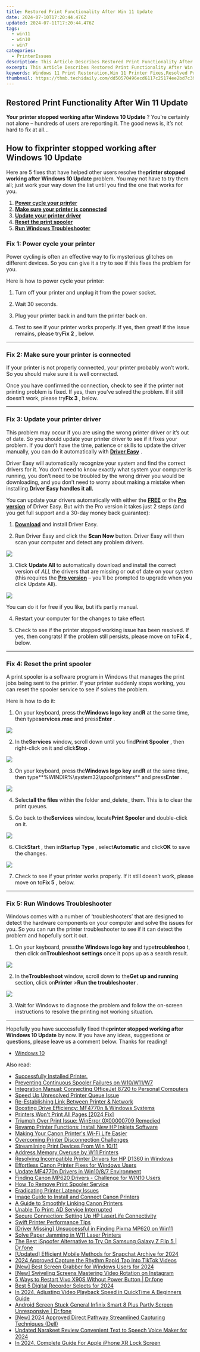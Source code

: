```yaml
---
title: Restored Print Functionality After Win 11 Update
date: 2024-07-10T17:20:44.476Z
updated: 2024-07-11T17:20:44.476Z
tags:
  - win11
  - win10
  - win7
categories:
  - PrinterIssues
description: This Article Describes Restored Print Functionality After Win 11 Update
excerpt: This Article Describes Restored Print Functionality After Win 11 Update
keywords: Windows 11 Print Restoration,Win 11 Printer Fixes,Resolved Print Issues Post-Win 11 Upgrade,Enable Printing in Windows 11,Reinstated Print Functionality After Win 11 Update,Troubleshoot Printers After Win 11 Update,Fix Missing Print Options in Windows 11
thumbnail: https://thmb.techidaily.com/dd50570496ecd6117c25174ee2bd7c391f8d8aee122e4f4fcf28370737609fdc.jpg
---
```


## Restored Print Functionality After Win 11 Update

**Your printer stopped working after Windows 10 Update** ? You’re certainly not alone – hundreds of users are reporting it. The good news is, it’s not hard to fix at all…

## How to fix**printer stopped working after Windows 10 Update**

 Here are 5 fixes that have helped other users resolve the**printer stopped working after Windows 10 Update** problem. You may not have to try them all; just work your way down the list until you find the one that works for you.

1. **[Power cycle your printer](#F1)**
2. **[Make sure your printer is connected](#F2)**
3. **[Update your printer driver](#F3)**
4. **[Reset the print spooler](#F4)**
5. **[Run Windows Troubleshooter](#F5)**

### Fix 1: Power cycle your printer

 Power cycling is often an effective way to fix mysterious glitches on different devices. So you can give it a try to see if this fixes the problem for you.

Here is how to power cycle your printer:

1) Turn off your printer and unplug it from the power socket.

2) Wait 30 seconds.

3) Plug your printer back in and turn the printer back on.

4) Test to see if your printer works properly. If yes, then great! If the issue remains, please try**Fix 2** , below.

---

### Fix 2: Make sure your printer is connected

 If your printer is not properly connected, your printer probably won’t work. So you should make sure it is well connected.

 Once you have confirmed the connection, check to see if the printer not printing problem is fixed. If yes, then you’ve solved the problem. If it still doesn’t work, please try**Fix 3** , below.

---

### Fix 3: Update your printer driver

 This problem may occur if you are using the wrong printer driver or it’s out of date. So you should update your printer driver to see if it fixes your problem. If you don’t have the time, patience or skills to update the driver manually, you can do it automatically with **[Driver Easy](https://tools.techidaily.com/drivereasy/download/)**  .

 Driver Easy will automatically recognize your system and find the correct drivers for it. You don’t need to know exactly what system your computer is running, you don’t need to be troubled by the wrong driver you would be downloading, and you don’t need to worry about making a mistake when installing.**Driver Easy handles it all.**

 You can update your drivers automatically with either the [**FREE**](https://tools.techidaily.com/drivereasy/download/) or the [**Pro version**](https://tools.techidaily.com/drivereasy/download/) of Driver Easy. But with the Pro version it takes just 2 steps (and you get full support and a 30-day money back guarantee):

 1) **[Download](https://tools.techidaily.com/drivereasy/download/)**  and install Driver Easy.

 2) Run Driver Easy and click the **Scan Now** button. Driver Easy will then scan your computer and detect any problem drivers.

![](https://images.drivereasy.com/wp-content/uploads/2019/05/Snap19-1.png)

 3) Click **Update All** to automatically download and install the correct version of _ALL_ the drivers that are missing or out of date on your system (this requires the [**Pro version**](https://tools.techidaily.com/drivereasy/download/) – you’ll be prompted to upgrade when you click Update All).

![](https://images.drivereasy.com/wp-content/uploads/2019/09/image-188.png)

 You can do it for free if you like, but it’s partly manual.

4) Restart your computer for the changes to take effect.

5) Check to see if the printer stopped working issue has been resolved. If yes, then congrats! If the problem still persists, please move on to**Fix 4** , below.

---

### Fix 4: Reset the print spooler

 A print spooler is a software program in Windows that manages the print jobs being sent to the printer. If your printer suddenly stops working, you can reset the spooler service to see if solves the problem.

Here is how to do it:

 1) On your keyboard, press the**Windows logo key** and**R** at the same time, then type**services.msc** and press**Enter** .

![](https://images.drivereasy.com/wp-content/uploads/2019/09/image-193.png)

 2) In the**Services** window, scroll down until you find**Print Spooler** , then right-click on it and click**Stop** .

![](https://images.drivereasy.com/wp-content/uploads/2019/09/image-194.png)

 3) On your keyboard, press the**Windows logo key** and**R** at the same time, then type**%WINDIR%\\system32\\spool\\printers** and press**Enter** .

![](https://images.drivereasy.com/wp-content/uploads/2019/09/image-195.png)

 4) Select**all the files** within the folder and_delete_ them. This is to clear the print queues.

 5) Go back to the**Services** window, locate**Print Spooler** and double-click on it.

![](https://images.drivereasy.com/wp-content/uploads/2019/09/image-197.png)

 6) Click**Start** , then in**Startup** **Type** , select**Automatic** and click**OK** to save the changes.

![](https://images.drivereasy.com/wp-content/uploads/2019/09/image-198.png)

 7) Check to see if your printer works properly. If it still doesn’t work, please move on to**Fix 5** , below.

---

### Fix 5: Run Windows Troubleshooter

 Windows comes with a number of ‘troubleshooters’ that are designed to detect the hardware components on your computer and solve the issues for you. So you can run the printer troubleshooter to see if it can detect the problem and hopefully sort it out.

 1) On your keyboard, press**the Windows logo key** and type**troubleshoo** t, then click on**Troubleshoot settings** once it pops up as a search result.

![](https://images.drivereasy.com/wp-content/uploads/2019/09/image-208.png)

 2) In the**Troubleshoot** window, scroll down to the**Get up and running** section, click on**Printer** \>**Run the troubleshooter** .

![](https://images.drivereasy.com/wp-content/uploads/2019/09/image-209.png)

 3) Wait for Windows to diagnose the problem and follow the on-screen instructions to resolve the printing not working situation.

---

 Hopefully you have successfully fixed the**printer stopped working after Windows 10 Update**  by now. If you have any ideas, suggestions or questions, please leave us a comment below. Thanks for reading!

* [Windows 10](https://tools.techidaily.com/drivereasy/download/)

<ins class="adsbygoogle"
     style="display:block"
     data-ad-format="autorelaxed"
     data-ad-client="ca-pub-7571918770474297"
     data-ad-slot="1223367746"></ins>



<ins class="adsbygoogle"
     style="display:block"
     data-ad-client="ca-pub-7571918770474297"
     data-ad-slot="8358498916"
     data-ad-format="auto"
     data-full-width-responsive="true"></ins>



<span class="atpl-alsoreadstyle">Also read:</span>
<div><ul>
<li><a href="https://printer-issues.techidaily.com/1719574161603-successfully-installed-printer/"><u>Successfully Installed Printer.</u></a></li>
<li><a href="https://printer-issues.techidaily.com/preventing-continuous-spooler-failures-on-w10w11w7/"><u>Preventing Continuous Spooler Failures on W10/W11/W7</u></a></li>
<li><a href="https://printer-issues.techidaily.com/integration-manual-connecting-officejet-8720-to-personal-computers/"><u>Integration Manual: Connecting OfficeJet 8720 to Personal Computers</u></a></li>
<li><a href="https://printer-issues.techidaily.com/speed-up-unresolved-printer-queue-issue/"><u>Speed Up Unresolved Printer Queue Issue</u></a></li>
<li><a href="https://printer-issues.techidaily.com/re-establishing-link-between-printer-and-network/"><u>Re-Establishing Link Between Printer & Network</u></a></li>
<li><a href="https://printer-issues.techidaily.com/boosting-drive-efficiency-mf4770n-and-windows-systems/"><u>Boosting Drive Efficiency: MF4770n & Windows Systems</u></a></li>
<li><a href="https://printer-issues.techidaily.com/printers-wont-print-all-pages-2024-fix/"><u>Printers Won't Print All Pages [2024 Fix]</u></a></li>
<li><a href="https://printer-issues.techidaily.com/triumph-over-print-issue-winerror-0x00000709-remedied/"><u>Triumph Over Print Issue: WinError 0X00000709 Remedied</u></a></li>
<li><a href="https://printer-issues.techidaily.com/revamp-printer-functions-install-new-hp-inkjets-software/"><u>Revamp Printer Functions: Install New HP Inkjets Software</u></a></li>
<li><a href="https://printer-issues.techidaily.com/making-your-canon-printers-wi-fi-life-easier/"><u>Making Your Canon Printer's Wi-Fi Life Easier</u></a></li>
<li><a href="https://printer-issues.techidaily.com/overcoming-printer-disconnection-challenges/"><u>Overcoming Printer Disconnection Challenges</u></a></li>
<li><a href="https://printer-issues.techidaily.com/streamlining-print-devices-from-win-1011/"><u>Streamlining Print Devices From Win 10/11</u></a></li>
<li><a href="https://printer-issues.techidaily.com/address-memory-overuse-by-w11-printers/"><u>Address Memory Overuse by W11 Printers</u></a></li>
<li><a href="https://printer-issues.techidaily.com/resolving-incompatible-printer-drivers-for-hp-d1360-in-windows/"><u>Resolving Incompatible Printer Drivers for HP D1360 in Windows</u></a></li>
<li><a href="https://printer-issues.techidaily.com/effortless-canon-printer-fixes-for-windows-users/"><u>Effortless Canon Printer Fixes for Windows Users</u></a></li>
<li><a href="https://printer-issues.techidaily.com/update-mf4770n-drivers-in-win1087-environment/"><u>Update MF4770n Drivers in Win10/8/7 Environment</u></a></li>
<li><a href="https://printer-issues.techidaily.com/finding-canon-mp620-drivers-challenge-for-win10-users/"><u>Finding Canon MP620 Drivers - Challenge for WIN10 Users</u></a></li>
<li><a href="https://printer-issues.techidaily.com/how-to-remove-print-spooler-service/"><u>How To Remove Print Spooler Service</u></a></li>
<li><a href="https://printer-issues.techidaily.com/eradicating-printer-latency-issues/"><u>Eradicating Printer Latency Issues</u></a></li>
<li><a href="https://printer-issues.techidaily.com/image-guide-to-install-and-connect-canon-printers/"><u>Image Guide to Install and Connect Canon Printers</u></a></li>
<li><a href="https://printer-issues.techidaily.com/a-guide-to-smoothly-linking-canon-printers/"><u>A Guide to Smoothly Linking Canon Printers</u></a></li>
<li><a href="https://printer-issues.techidaily.com/unable-to-print-ad-service-interrupted/"><u>Unable To Print: AD Service Interrupted</u></a></li>
<li><a href="https://printer-issues.techidaily.com/secure-connection-setting-up-hp-laserlife-connectivity/"><u>Secure Connection: Setting Up HP LaserLife Connectivity</u></a></li>
<li><a href="https://printer-issues.techidaily.com/swift-printer-performance-tips/"><u>Swift Printer Performance Tips</u></a></li>
<li><a href="https://printer-issues.techidaily.com/driver-missing-unsuccessful-in-finding-pixma-mp620-on-win11/"><u>[Driver Missing] Unsuccessful in Finding Pixma MP620 on Win11</u></a></li>
<li><a href="https://printer-issues.techidaily.com/solve-paper-jamming-in-w11-laser-printers/"><u>Solve Paper Jamming in W11 Laser Printers</u></a></li>
<li><a href="https://change-location.techidaily.com/the-best-ispoofer-alternative-to-try-on-samsung-galaxy-z-flip-5-drfone-by-drfone-virtual-android/"><u>The Best iSpoofer Alternative to Try On Samsung Galaxy Z Flip 5 | Dr.fone</u></a></li>
<li><a href="https://snapchat-videos.techidaily.com/updated-efficient-mobile-methods-for-snapchat-archive-for-2024/"><u>[Updated] Efficient Mobile Methods for Snapchat Archive for 2024</u></a></li>
<li><a href="https://tiktok-videos.techidaily.com/2024-approved-capture-the-rhythm-rapid-tap-into-tiktok-videos/"><u>2024 Approved  Capture the Rhythm  Rapid Tap Into TikTok Videos</u></a></li>
<li><a href="https://screen-capture.techidaily.com/new-best-screen-grabber-for-windows-users-for-2024/"><u>[New] Best Screen Grabber for Windows Users for 2024</u></a></li>
<li><a href="https://instagram-video-recordings.techidaily.com/new-swiveling-screens-mastering-video-rotation-on-instagram/"><u>[New] Swiveling Screens  Mastering Video Rotation on Instagram</u></a></li>
<li><a href="https://phone-solutions.techidaily.com/5-ways-to-restart-vivo-x90s-without-power-button-drfone-by-drfone-reset-android-reset-android/"><u>5 Ways to Restart Vivo X90S Without Power Button | Dr.fone</u></a></li>
<li><a href="https://screen-video-capture.techidaily.com/best-5-digital-recorder-selects-for-2024/"><u>Best 5 Digital Recorder Selects for 2024</u></a></li>
<li><a href="https://ai-driven-video-production.techidaily.com/in-2024-adjusting-video-playback-speed-in-quicktime-a-beginners-guide/"><u>In 2024, Adjusting Video Playback Speed in QuickTime A Beginners Guide</u></a></li>
<li><a href="https://howto.techidaily.com/android-screen-stuck-general-infinix-smart-8-plus-partly-screen-unresponsive-drfone-by-drfone-fix-android-problems-fix-android-problems/"><u>Android Screen Stuck General Infinix Smart 8 Plus Partly Screen Unresponsive | Dr.fone</u></a></li>
<li><a href="https://on-screen-recording.techidaily.com/new-2024-approved-direct-pathway-streamlined-capturing-techniques-dell/"><u>[New] 2024 Approved  Direct Pathway  Streamlined Capturing Techniques (Dell)</u></a></li>
<li><a href="https://ai-voice-clone.techidaily.com/updated-narakeet-review-convenient-text-to-speech-voice-maker-for-2024/"><u>Updated Narakeet Review Convenient Text to Speech Voice Maker for 2024</u></a></li>
<li><a href="https://ios-unlock.techidaily.com/in-2024-complete-guide-for-apple-iphone-xr-lock-screen-by-drfone-ios/"><u>In 2024, Complete Guide For Apple iPhone XR Lock Screen</u></a></li>
</ul></div>
